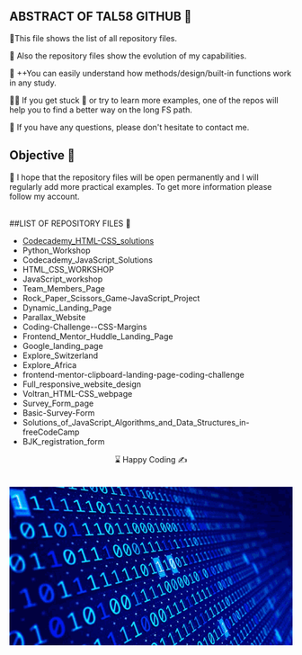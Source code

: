 

## ABSTRACT OF TAL58 GITHUB  🌄

🌲This file shows the list of all repository files.

🔗 Also the repository files show the evolution of my capabilities.

🐍  ++You can easily understand how methods/design/built-in functions work in any study.

👨‍💻 If you get stuck 🐛 or try to learn more examples, one of the repos will help you to find a better way on the long FS path.

📨 If you have any questions, please don't hesitate to contact me.

## Objective 🎯 

🏇 I hope that the repository files will be open permanently and I will regularly add more practical examples. To get more information please follow my account.
<br><br>

##LIST OF REPOSITORY FILES 💾

- [Codecademy_HTML-CSS_solutions](https://github.com/Tal58/Codecademy_HTML-CSS_solutions)
- Python_Workshop
- Codecademy_JavaScript_Solutions
- HTML_CSS_WORKSHOP
- JavaScript_workshop 
- Team_Members_Page
- Rock_Paper_Scissors_Game-JavaScript_Project
- Dynamic_Landing_Page 
- Parallax_Website
- Coding-Challenge--CSS-Margins
- Frontend_Mentor_Huddle_Landing_Page 
- Google_landing_page
- Explore_Switzerland
- Explore_Africa 
- frontend-mentor-clipboard-landing-page-coding-challenge
- Full_responsive_website_design
- Voltran_HTML-CSS_webpage
- Survey_Form_page
- Basic-Survey-Form
- Solutions_of_JavaScript_Algorithms_and_Data_Structures_in-freeCodeCamp
- BJK_registration_form


<center> ⌛ Happy Coding  ✍ </center>
<br>
<br>

<img src="./coding.gif" align="left" alt="desktop_version">



